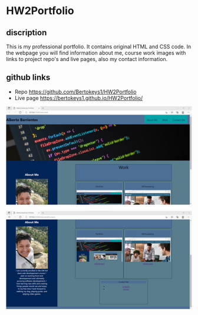 # HW2Portfolio

## discription
This is my professional portfolio. It contains original HTML and CSS code. In the webpage you will find information about me, course work images with links to project repo's and live pages, also my contact information. 

## github links
-  Repo <https://github.com/Bertokeys1/HW2Portfolio>
-  Live page <https://bertokeys1.github.io/HW2Portfolio/>


 ![image](screenshot1.png)

 ![image](screenshot2.png)